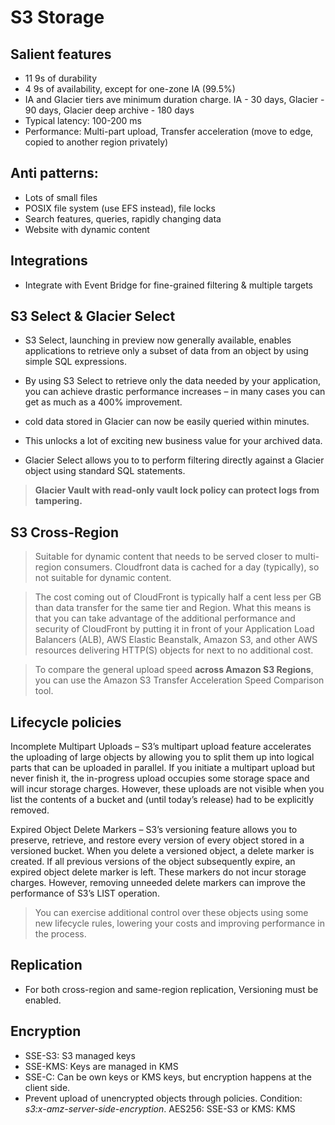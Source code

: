 # S3 Storage

## Salient features
- 11 9s of durability
- 4 9s of availability, except for one-zone IA (99.5%)
- IA and Glacier tiers ave minimum duration charge. IA - 30 days, Glacier - 90 days, Glacier deep archive - 180 days 
- Typical latency: 100-200 ms
- Performance: Multi-part upload, Transfer acceleration (move to edge, copied to another region privately)

## Anti patterns:
- Lots of small files
- POSIX file system (use EFS instead), file locks
- Search features, queries, rapidly changing data
- Website with dynamic content

## Integrations
- Integrate with Event Bridge for fine-grained filtering & multiple targets

## S3 Select & Glacier Select
- S3 Select, launching in preview now generally available, enables applications to retrieve only a subset of data from an object by using simple SQL expressions. 
- By using S3 Select to retrieve only the data needed by your application, you can achieve drastic performance increases – in many cases you can get as much as a 400% improvement.

- cold data stored in Glacier can now be easily queried within minutes.
- This unlocks a lot of exciting new business value for your archived data. 
- Glacier Select allows you to to perform filtering directly against a Glacier object using standard SQL statements.

> **Glacier Vault with read-only vault lock policy can protect logs from tampering.**

## S3 Cross-Region

> Suitable for dynamic content that needs to be served closer to multi-region consumers. Cloudfront data is cached for a day (typically), so not suitable for dynamic content.

> The cost coming out of CloudFront is typically half a cent less per GB than data transfer for the same tier and Region. 
> What this means is that you can take advantage of the additional performance and security of CloudFront by putting it in front of your Application Load Balancers (ALB), AWS Elastic Beanstalk, Amazon S3, and other AWS resources delivering HTTP(S) objects for next to no additional cost.

> To compare the general upload speed **across Amazon S3 Regions**, you can use the Amazon S3 Transfer Acceleration Speed Comparison tool.

## Lifecycle policies

Incomplete Multipart Uploads – S3’s multipart upload feature accelerates the uploading of large objects by allowing you to split them up into logical parts that can be uploaded in parallel.  If you initiate a multipart upload but never finish it, the in-progress upload occupies some storage space and will incur storage charges. However, these uploads are not visible when you list the contents of a bucket and (until today’s release) had to be explicitly removed.

Expired Object Delete Markers – S3’s versioning feature allows you to preserve, retrieve, and restore every version of every object stored in a versioned bucket. When you delete a versioned object, a delete marker is created. If all previous versions of the object subsequently expire, an expired object delete marker is left. These markers do not incur storage charges. However, removing unneeded delete markers can improve the performance of S3’s LIST operation.

> You can exercise additional control over these objects using some new lifecycle rules, lowering your costs and improving performance in the process. 

## Replication

- For both cross-region and same-region replication, Versioning must be enabled.

## Encryption
- SSE-S3: S3 managed keys
- SSE-KMS: Keys are managed in KMS
- SSE-C: Can be own keys or KMS keys, but encryption happens at the client side.
- Prevent upload of unencrypted objects through policies. Condition: _s3:x-amz-server-side-encryption_. AES256: SSE-S3 or KMS: KMS
